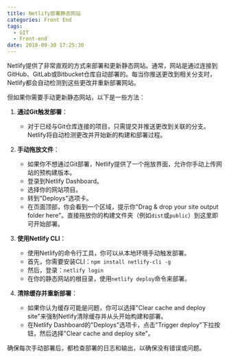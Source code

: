 ```yaml
---
title: Netlify部署静态网站
categories: Front End
tags:
  - GIT
  - Front-end
date: 2018-09-30 17:25:30
---
```


Netlify提供了非常直观的方式来部署和更新静态网站。通常，网站是通过连接到GitHub、GitLab或Bitbucket仓库自动部署的。每当你推送更改到相关分支时，Netlify都会自动检测到这些更改并重新部署网站。

但如果你需要手动更新静态网站，以下是一些方法：

1. **通过Git触发部署**：
    - 对于已经与Git仓库连接的项目，只需提交并推送更改到关联的分支。Netlify将自动检测更改并开始新的构建和部署过程。

2. **手动拖放文件**：
    - 如果你不想通过Git部署，Netlify提供了一个拖放界面，允许你手动上传网站的预构建版本。
    - 登录到Netlify Dashboard。
    - 选择你的网站项目。
    - 转到"Deploys"选项卡。
    - 在页面顶部，你会看到一个区域，提示你"Drag & drop your site output folder here"。直接拖放你的构建文件夹（例如`dist`或`public`）到这里即可开始部署。

3. **使用Netlify CLI**：
    - 使用Netlify的命令行工具，你可以从本地环境手动触发部署。
    - 首先，你需要安装CLI：`npm install netlify-cli -g`
    - 然后，登录：`netlify login`
    - 在你的静态网站的根目录，使用`netlify deploy`命令来部署。

4. **清除缓存并重新部署**：
    - 如果你认为缓存可能是问题，你可以选择"Clear cache and deploy site"来强制Netlify清除缓存并从头开始构建和部署。
    - 在Netlify Dashboard的"Deploys"选项卡，点击"Trigger deploy"下拉按钮，然后选择"Clear cache and deploy site"。

确保每次手动部署后，都检查部署的日志和输出，以确保没有错误或问题。